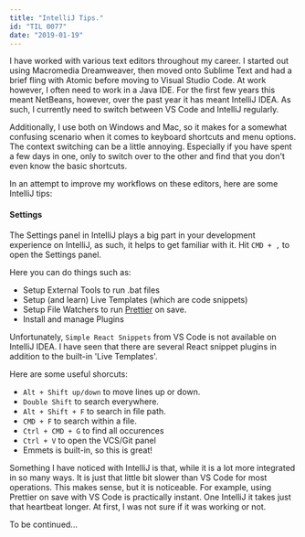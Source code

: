 ```yaml
---
title: "IntelliJ Tips."
id: "TIL 0077"
date: "2019-01-19"
---
```


I have worked with various text editors throughout my career. I started out using Macromedia Dreamweaver, then moved onto Sublime Text and had a brief fling with Atomic before moving to Visual Studio Code. At work however, I often need to work in a Java IDE. For the first few years this meant NetBeans, however, over the past year it has meant IntelliJ IDEA. As such, I currently need to switch between VS Code and IntelliJ regularly. 


Additionally, I use both on Windows and Mac, so it makes for a somewhat confusing scenario when it comes to keyboard shortcuts and menu options. The context switching can be a little annoying. Especially if you have spent a few days in one, only to switch over to the other and find that you don't even know the basic shortcuts. 


In an attempt to improve my workflows on these editors, here are some IntelliJ tips: 

#### Settings


The Settings panel in IntelliJ plays a big part in your development experience on IntelliJ, as such, it helps to get familiar with it. Hit `CMD + ,` to open the Settings panel. 

Here you can do things such as: 

* Setup External Tools to run .bat files
* Setup (and learn) Live Templates (which are code snippets)
* Setup File Watchers to run [Prettier](https://prettier.io/) on save.
* Install and manage Plugins


Unfortunately, `Simple React Snippets` from VS Code is not available on IntelliJ IDEA. I have seen that there are several React snippet plugins in addition to the built-in 'Live Templates'.

Here are some useful shorcuts: 

* `Alt + Shift up/down` to move lines up or down.
* `Double Shift` to search everywhere.
* `Alt + Shift + F` to search in file path.
* `CMD + F` to search within a file.
* `Ctrl + CMD + G` to find all occurences
* `Ctrl + V` to open the VCS/Git panel
* Emmets is built-in, so this is great! 


Something I have noticed with IntelliJ is that, while it is a lot more integrated in so many ways. It is just that little bit slower than VS Code for most operations. This makes sense, but it is noticeable. For example, using Prettier on save with VS Code is practically instant. One IntelliJ it takes just that heartbeat longer. At first, I was not sure if it was working or not. 


To be continued...